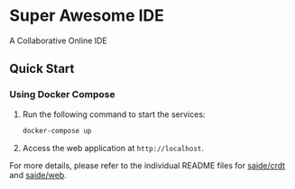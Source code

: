 # Super Awesome IDE

A Collaborative Online IDE

## Quick Start
### Using Docker Compose

1. Run the following command to start the services:
    ```sh
    docker-compose up
    ```

2. Access the web application at `http://localhost`.

For more details, please refer to the individual README files for [saide/crdt](./crdt/README.md) and [saide/web](./web/README.md).